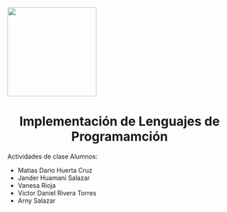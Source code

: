 <p align="left">
  <img src="https://github.com/user-attachments/assets/2cae9b13-d1de-4a5a-a827-643818c98091" width="200">
  <h1 align="center">Implementación de Lenguajes de Programamción</h1>
</p>

Actividades de clase
Alumnos:
- Matias Dario Huerta Cruz
- Jander Huamani Salazar
- Vanesa Rioja
- Victor Daniel Rivera Torres
- Arny Salazar
